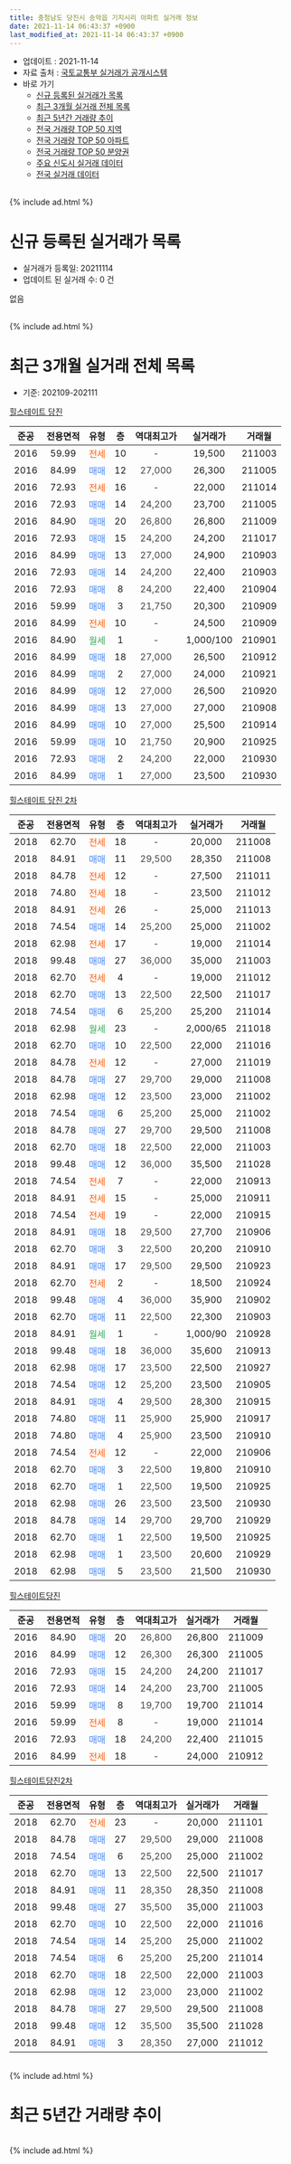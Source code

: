 ```yaml
---
title: 충청남도 당진시 송악읍 기지시리 아파트 실거래 정보
date: 2021-11-14 06:43:37 +0900
last_modified_at: 2021-11-14 06:43:37 +0900
---
```


* 업데이트 : 2021-11-14
* 자료 출처 : [국토교통부 실거래가 공개시스템](http://rt.molit.go.kr)
* 바로 가기
    * [신규 등록된 실거래가 목록](#신규-등록된-실거래가-목록)
    * [최근 3개월 실거래 전체 목록](#최근-3개월-실거래-전체-목록)
    * [최근 5년간 거래량 추이](#최근-5년간-거래량-추이)
    * [전국 거래량 TOP 50 지역](https://inasie.github.io/apt-trade-info/최근-3개월-전국에서-가장-거래가-많이-발생한-지역)
    * [전국 거래량 TOP 50 아파트](https://inasie.github.io/apt-trade-info/최근-3개월-전국에서-가장-거래가-많이-발생한-아파트)
    * [전국 거래량 TOP 50 분양권](https://inasie.github.io/apt-trade-info/최근-3개월-전국에서-가장-거래가-많이-발생한-분양권)
    * [주요 신도시 실거래 데이터](https://inasie.github.io/apt-trade-info/주요-신도시)
    * [전국 실거래 데이터](https://inasie.github.io/apt-trade-info/전국)
<br>
{% include ad.html %}
<br>

# 신규 등록된 실거래가 목록
* 실거래가 등록일: 20211114
* 업데이트 된 실거래 수: 0 건

없음

<br>
{% include ad.html %}
<br>

# 최근 3개월 실거래 전체 목록
* 기준: 202109-202111


[힐스테이트 당진](https://search.naver.com/search.naver?query=%EC%B6%A9%EC%B2%AD%EB%82%A8%EB%8F%84+%EB%8B%B9%EC%A7%84%EC%8B%9C+%EC%86%A1%EC%95%85%EC%9D%8D+%EA%B8%B0%EC%A7%80%EC%8B%9C%EB%A6%AC+%ED%9E%90%EC%8A%A4%ED%85%8C%EC%9D%B4%ED%8A%B8+%EB%8B%B9%EC%A7%84)

|준공|전용면적|유형|층|역대최고가|실거래가|거래월|
|:---:|:---:|:---:|:---:|:---:|:---:|:---:|
|2016|59.99|<span style="color:#ff5a00">전세</span>|10|<span style="color:#444444">-</span>|19,500|211003|
|2016|84.99|<span style="color:#4285f3">매매</span>|12|<span style="color:#444444">27,000</span>|26,300|211005|
|2016|72.93|<span style="color:#ff5a00">전세</span>|16|<span style="color:#444444">-</span>|22,000|211014|
|2016|72.93|<span style="color:#4285f3">매매</span>|14|<span style="color:#444444">24,200</span>|23,700|211005|
|2016|84.90|<span style="color:#4285f3">매매</span>|20|<span style="color:#444444">26,800</span>|26,800|211009|
|2016|72.93|<span style="color:#4285f3">매매</span>|15|<span style="color:#444444">24,200</span>|24,200|211017|
|2016|84.99|<span style="color:#4285f3">매매</span>|13|<span style="color:#444444">27,000</span>|24,900|210903|
|2016|72.93|<span style="color:#4285f3">매매</span>|14|<span style="color:#444444">24,200</span>|22,400|210903|
|2016|72.93|<span style="color:#4285f3">매매</span>|8|<span style="color:#444444">24,200</span>|22,400|210904|
|2016|59.99|<span style="color:#4285f3">매매</span>|3|<span style="color:#444444">21,750</span>|20,300|210909|
|2016|84.99|<span style="color:#ff5a00">전세</span>|10|<span style="color:#444444">-</span>|24,500|210909|
|2016|84.90|<span style="color:#34a853">월세</span>|1|<span style="color:#444444">-</span>|1,000/100|210901|
|2016|84.99|<span style="color:#4285f3">매매</span>|18|<span style="color:#444444">27,000</span>|26,500|210912|
|2016|84.99|<span style="color:#4285f3">매매</span>|2|<span style="color:#444444">27,000</span>|24,000|210921|
|2016|84.99|<span style="color:#4285f3">매매</span>|12|<span style="color:#444444">27,000</span>|26,500|210920|
|2016|84.99|<span style="color:#4285f3">매매</span>|13|<span style="color:#444444">27,000</span>|27,000|210908|
|2016|84.99|<span style="color:#4285f3">매매</span>|10|<span style="color:#444444">27,000</span>|25,500|210914|
|2016|59.99|<span style="color:#4285f3">매매</span>|10|<span style="color:#444444">21,750</span>|20,900|210925|
|2016|72.93|<span style="color:#4285f3">매매</span>|2|<span style="color:#444444">24,200</span>|22,000|210930|
|2016|84.99|<span style="color:#4285f3">매매</span>|1|<span style="color:#444444">27,000</span>|23,500|210930|

[힐스테이트 당진 2차](https://search.naver.com/search.naver?query=%EC%B6%A9%EC%B2%AD%EB%82%A8%EB%8F%84+%EB%8B%B9%EC%A7%84%EC%8B%9C+%EC%86%A1%EC%95%85%EC%9D%8D+%EA%B8%B0%EC%A7%80%EC%8B%9C%EB%A6%AC+%ED%9E%90%EC%8A%A4%ED%85%8C%EC%9D%B4%ED%8A%B8+%EB%8B%B9%EC%A7%84+2%EC%B0%A8)

|준공|전용면적|유형|층|역대최고가|실거래가|거래월|
|:---:|:---:|:---:|:---:|:---:|:---:|:---:|
|2018|62.70|<span style="color:#ff5a00">전세</span>|18|<span style="color:#444444">-</span>|20,000|211008|
|2018|84.91|<span style="color:#4285f3">매매</span>|11|<span style="color:#444444">29,500</span>|28,350|211008|
|2018|84.78|<span style="color:#ff5a00">전세</span>|12|<span style="color:#444444">-</span>|27,500|211011|
|2018|74.80|<span style="color:#ff5a00">전세</span>|18|<span style="color:#444444">-</span>|23,500|211012|
|2018|84.91|<span style="color:#ff5a00">전세</span>|26|<span style="color:#444444">-</span>|25,000|211013|
|2018|74.54|<span style="color:#4285f3">매매</span>|14|<span style="color:#444444">25,200</span>|25,000|211002|
|2018|62.98|<span style="color:#ff5a00">전세</span>|17|<span style="color:#444444">-</span>|19,000|211014|
|2018|99.48|<span style="color:#4285f3">매매</span>|27|<span style="color:#444444">36,000</span>|35,000|211003|
|2018|62.70|<span style="color:#ff5a00">전세</span>|4|<span style="color:#444444">-</span>|19,000|211012|
|2018|62.70|<span style="color:#4285f3">매매</span>|13|<span style="color:#444444">22,500</span>|22,500|211017|
|2018|74.54|<span style="color:#4285f3">매매</span>|6|<span style="color:#444444">25,200</span>|25,200|211014|
|2018|62.98|<span style="color:#34a853">월세</span>|23|<span style="color:#444444">-</span>|2,000/65|211018|
|2018|62.70|<span style="color:#4285f3">매매</span>|10|<span style="color:#444444">22,500</span>|22,000|211016|
|2018|84.78|<span style="color:#ff5a00">전세</span>|12|<span style="color:#444444">-</span>|27,000|211019|
|2018|84.78|<span style="color:#4285f3">매매</span>|27|<span style="color:#444444">29,700</span>|29,000|211008|
|2018|62.98|<span style="color:#4285f3">매매</span>|12|<span style="color:#444444">23,500</span>|23,000|211002|
|2018|74.54|<span style="color:#4285f3">매매</span>|6|<span style="color:#444444">25,200</span>|25,000|211002|
|2018|84.78|<span style="color:#4285f3">매매</span>|27|<span style="color:#444444">29,700</span>|29,500|211008|
|2018|62.70|<span style="color:#4285f3">매매</span>|18|<span style="color:#444444">22,500</span>|22,000|211003|
|2018|99.48|<span style="color:#4285f3">매매</span>|12|<span style="color:#444444">36,000</span>|35,500|211028|
|2018|74.54|<span style="color:#ff5a00">전세</span>|7|<span style="color:#444444">-</span>|22,000|210913|
|2018|84.91|<span style="color:#ff5a00">전세</span>|15|<span style="color:#444444">-</span>|25,000|210911|
|2018|74.54|<span style="color:#ff5a00">전세</span>|19|<span style="color:#444444">-</span>|22,000|210915|
|2018|84.91|<span style="color:#4285f3">매매</span>|18|<span style="color:#444444">29,500</span>|27,700|210906|
|2018|62.70|<span style="color:#4285f3">매매</span>|3|<span style="color:#444444">22,500</span>|20,200|210910|
|2018|84.91|<span style="color:#4285f3">매매</span>|17|<span style="color:#444444">29,500</span>|29,500|210923|
|2018|62.70|<span style="color:#ff5a00">전세</span>|2|<span style="color:#444444">-</span>|18,500|210924|
|2018|99.48|<span style="color:#4285f3">매매</span>|4|<span style="color:#444444">36,000</span>|35,900|210902|
|2018|62.70|<span style="color:#4285f3">매매</span>|11|<span style="color:#444444">22,500</span>|22,300|210903|
|2018|84.91|<span style="color:#34a853">월세</span>|1|<span style="color:#444444">-</span>|1,000/90|210928|
|2018|99.48|<span style="color:#4285f3">매매</span>|18|<span style="color:#444444">36,000</span>|35,600|210913|
|2018|62.98|<span style="color:#4285f3">매매</span>|17|<span style="color:#444444">23,500</span>|22,500|210927|
|2018|74.54|<span style="color:#4285f3">매매</span>|12|<span style="color:#444444">25,200</span>|23,500|210905|
|2018|84.91|<span style="color:#4285f3">매매</span>|4|<span style="color:#444444">29,500</span>|28,300|210915|
|2018|74.80|<span style="color:#4285f3">매매</span>|11|<span style="color:#444444">25,900</span>|25,900|210917|
|2018|74.80|<span style="color:#4285f3">매매</span>|4|<span style="color:#444444">25,900</span>|23,500|210910|
|2018|74.54|<span style="color:#ff5a00">전세</span>|12|<span style="color:#444444">-</span>|22,000|210906|
|2018|62.70|<span style="color:#4285f3">매매</span>|3|<span style="color:#444444">22,500</span>|19,800|210910|
|2018|62.70|<span style="color:#4285f3">매매</span>|1|<span style="color:#444444">22,500</span>|19,500|210925|
|2018|62.98|<span style="color:#4285f3">매매</span>|26|<span style="color:#444444">23,500</span>|23,500|210930|
|2018|84.78|<span style="color:#4285f3">매매</span>|14|<span style="color:#444444">29,700</span>|29,700|210929|
|2018|62.70|<span style="color:#4285f3">매매</span>|1|<span style="color:#444444">22,500</span>|19,500|210925|
|2018|62.98|<span style="color:#4285f3">매매</span>|1|<span style="color:#444444">23,500</span>|20,600|210929|
|2018|62.98|<span style="color:#4285f3">매매</span>|5|<span style="color:#444444">23,500</span>|21,500|210930|


<script async src="//pagead2.googlesyndication.com/pagead/js/adsbygoogle.js"></script>
<!-- 기본 -->
<ins class="adsbygoogle"
     style="display:block"
     data-ad-client="ca-pub-2446590836940007"
     data-ad-slot="1659523306"
     data-ad-format="auto"
     data-full-width-responsive="true"></ins>
<script>
(adsbygoogle = window.adsbygoogle || []).push({});
</script>


[힐스테이트당진](https://search.naver.com/search.naver?query=%EC%B6%A9%EC%B2%AD%EB%82%A8%EB%8F%84+%EB%8B%B9%EC%A7%84%EC%8B%9C+%EC%86%A1%EC%95%85%EC%9D%8D+%EA%B8%B0%EC%A7%80%EC%8B%9C%EB%A6%AC+%ED%9E%90%EC%8A%A4%ED%85%8C%EC%9D%B4%ED%8A%B8%EB%8B%B9%EC%A7%84)

|준공|전용면적|유형|층|역대최고가|실거래가|거래월|
|:---:|:---:|:---:|:---:|:---:|:---:|:---:|
|2016|84.90|<span style="color:#4285f3">매매</span>|20|<span style="color:#444444">26,800</span>|26,800|211009|
|2016|84.99|<span style="color:#4285f3">매매</span>|12|<span style="color:#444444">26,300</span>|26,300|211005|
|2016|72.93|<span style="color:#4285f3">매매</span>|15|<span style="color:#444444">24,200</span>|24,200|211017|
|2016|72.93|<span style="color:#4285f3">매매</span>|14|<span style="color:#444444">24,200</span>|23,700|211005|
|2016|59.99|<span style="color:#4285f3">매매</span>|8|<span style="color:#444444">19,700</span>|19,700|211014|
|2016|59.99|<span style="color:#ff5a00">전세</span>|8|<span style="color:#444444">-</span>|19,000|211014|
|2016|72.93|<span style="color:#4285f3">매매</span>|18|<span style="color:#444444">24,200</span>|22,400|211015|
|2016|84.99|<span style="color:#ff5a00">전세</span>|18|<span style="color:#444444">-</span>|24,000|210912|

[힐스테이트당진2차](https://search.naver.com/search.naver?query=%EC%B6%A9%EC%B2%AD%EB%82%A8%EB%8F%84+%EB%8B%B9%EC%A7%84%EC%8B%9C+%EC%86%A1%EC%95%85%EC%9D%8D+%EA%B8%B0%EC%A7%80%EC%8B%9C%EB%A6%AC+%ED%9E%90%EC%8A%A4%ED%85%8C%EC%9D%B4%ED%8A%B8%EB%8B%B9%EC%A7%842%EC%B0%A8)

|준공|전용면적|유형|층|역대최고가|실거래가|거래월|
|:---:|:---:|:---:|:---:|:---:|:---:|:---:|
|2018|62.70|<span style="color:#ff5a00">전세</span>|23|<span style="color:#444444">-</span>|20,000|211101|
|2018|84.78|<span style="color:#4285f3">매매</span>|27|<span style="color:#444444">29,500</span>|29,000|211008|
|2018|74.54|<span style="color:#4285f3">매매</span>|6|<span style="color:#444444">25,200</span>|25,000|211002|
|2018|62.70|<span style="color:#4285f3">매매</span>|13|<span style="color:#444444">22,500</span>|22,500|211017|
|2018|84.91|<span style="color:#4285f3">매매</span>|11|<span style="color:#444444">28,350</span>|28,350|211008|
|2018|99.48|<span style="color:#4285f3">매매</span>|27|<span style="color:#444444">35,500</span>|35,000|211003|
|2018|62.70|<span style="color:#4285f3">매매</span>|10|<span style="color:#444444">22,500</span>|22,000|211016|
|2018|74.54|<span style="color:#4285f3">매매</span>|14|<span style="color:#444444">25,200</span>|25,000|211002|
|2018|74.54|<span style="color:#4285f3">매매</span>|6|<span style="color:#444444">25,200</span>|25,200|211014|
|2018|62.70|<span style="color:#4285f3">매매</span>|18|<span style="color:#444444">22,500</span>|22,000|211003|
|2018|62.98|<span style="color:#4285f3">매매</span>|12|<span style="color:#444444">23,000</span>|23,000|211002|
|2018|84.78|<span style="color:#4285f3">매매</span>|27|<span style="color:#444444">29,500</span>|29,500|211008|
|2018|99.48|<span style="color:#4285f3">매매</span>|12|<span style="color:#444444">35,500</span>|35,500|211028|
|2018|84.91|<span style="color:#4285f3">매매</span>|3|<span style="color:#444444">28,350</span>|27,000|211012|


<br>
{% include ad.html %}
<br>

# 최근 5년간 거래량 추이


<div style="width:100%;">
    <canvas id="deal_progress" height="200"></canvas>
</div>

<script>
new Chart(document.getElementById("deal_progress"), {
    type: 'line',
    data: {
        labels: ['201611','201612','201701','201702','201703','201704','201705','201706','201707','201708','201709','201710','201711','201712','201801','201802','201803','201804','201805','201806','201807','201808','201809','201810','201811','201812','201901','201902','201903','201904','201905','201906','201907','201908','201909','201910','201911','201912','202001','202002','202003','202004','202005','202006','202007','202008','202009','202010','202011','202012','202101','202102','202103','202104','202105','202106','202107','202108','202109','202110','202111'],
        datasets: [{
            label: '매매',
            pointRadius: 1,
            data: [1, 2, 0, 2, 3, 3, 1, 0, 3, 1, 3, 2, 4, 1, 23, 26, 30, 28, 23, 12, 7, 14, 9, 5, 14, 7, 13, 3, 9, 7, 8, 7, 4, 7, 8, 11, 12, 12, 9, 18, 7, 14, 13, 11, 22, 12, 6, 11, 11, 19, 17, 23, 17, 52, 60, 54, 52, 56, 30, 35, 0],
            borderColor: "rgba(255, 201, 14, 1)",
            backgroundColor: "rgba(255, 201, 14, 0.5)",
            fill: false,
            lineTension: 0
        },{
            label: '전월세',
            pointRadius: 1,
            data: [9, 13, 14, 11, 5, 4, 6, 3, 2, 0, 1, 2, 6, 1, 15, 18, 38, 20, 27, 31, 14, 9, 4, 6, 10, 12, 12, 12, 10, 1, 5, 6, 6, 4, 2, 9, 6, 7, 17, 16, 32, 19, 14, 14, 10, 4, 4, 7, 14, 13, 20, 13, 2, 15, 18, 20, 15, 19, 9, 11, 1],
            borderColor: "rgba(0, 141, 185, 1)",
            backgroundColor: "rgba(0, 141, 185, 0.5)",
            fill: false,
            lineTension: 0
        }
        ]
    },
    options: {
        responsive: true,
        title: {
            display: false
        },
        tooltips: {
            mode: 'index',
            intersect: false
        },
        hover: {
            mode: 'nearest',
            intersect: true
        },
        scales: {
            xAxes: [{
                display: true,
                scaleLabel: {
                    display: true,
                    labelString: '년/월'
                }
            }],
            yAxes: [{
                display: true,
                ticks: {
                    suggestedMin: 0,
                },
                scaleLabel: {
                    display: true,
                    labelString: '실거래 수'
                }
            }]
        }
    }
});

</script>


<br>
{% include ad.html %}
<br>

